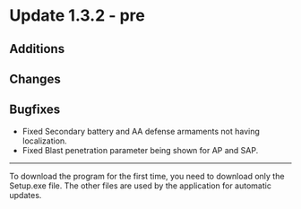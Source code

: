 # Update 1.3.2 - pre

## Additions

## Changes

## Bugfixes
- Fixed Secondary battery and AA defense armaments not having localization.
- Fixed Blast penetration parameter being shown for AP and SAP.
___
To download the program for the first time, you need to download only the Setup.exe file. The other files are used by the application for automatic updates.

